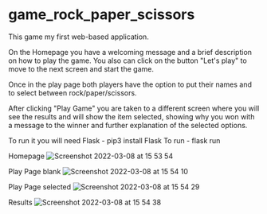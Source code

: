 # game_rock_paper_scissors 

This game my first web-based application. 

On the Homepage you have a welcoming message and a brief description on how to play the game. You also can click on the button "Let's play" to move to the next screen and start the game. 

Once in the play page both players have the option to put their names and to select between rock/paper/scissors.

After clicking "Play Game" you are taken to a different screen where you will see the results and will show the item selected, showing why you won with a message to the winner and further explanation of the selected options. 


To run it you will need
Flask -     pip3 install Flask
To run -      flask run


Homepage
![Screenshot 2022-03-08 at 15 53 54](https://user-images.githubusercontent.com/93665740/157275217-f34d1263-63a5-4ee1-b8b6-4838951fb632.png)

Play Page blank
![Screenshot 2022-03-08 at 15 54 10](https://user-images.githubusercontent.com/93665740/157275223-0a33f1ea-65da-49e8-a43f-c1f6c3b1c18e.png)

Play Page selected 
![Screenshot 2022-03-08 at 15 54 29](https://user-images.githubusercontent.com/93665740/157275231-e0704851-fd5d-4fd3-9d44-d583d76fc0dc.png)

Results
![Screenshot 2022-03-08 at 15 54 38](https://user-images.githubusercontent.com/93665740/157275238-61f96494-5ddf-400b-b48f-85e416f28c7a.png)
